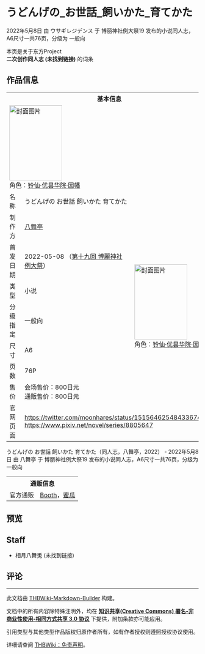 # うどんげの_お世話_飼いかた_育てかた

<!-- source html: G:\repos\THBWiki-Markdown-Builder\THBWikiMarkdown\Temp\main\4\49\ns0%3A%E3%81%86%E3%81%A9%E3%82%93%E3%81%92%E3%81%AE_%E3%81%8A%E4%B8%96%E8%A9%B1_%E9%A3%BC%E3%81%84%E3%81%8B%E3%81%9F_%E8%82%B2%E3%81%A6%E3%81%8B%E3%81%9F.html -->

2022年5月8日 由 ウサギレジデンス 于 博丽神社例大祭19 发布的小说同人志，A6尺寸一共76页，分级为 一般向

本页是关于东方Project  
 **二次创作同人志 (未找到链接)** 的词条

## 作品信息

<table><tbody><tr><th colspan="3">基本信息</th></tr><tr><td class="cover-artwork-mobile" colspan="2"><a href="./文件-うどんげの_お世話_飼いかた_育てかた封面.jpg.md" class="image" title="封面图片"><img alt="封面图片" src="https://upload.thwiki.cc/thumb/1/19/%E3%81%86%E3%81%A9%E3%82%93%E3%81%92%E3%81%AE_%E3%81%8A%E4%B8%96%E8%A9%B1_%E9%A3%BC%E3%81%84%E3%81%8B%E3%81%9F_%E8%82%B2%E3%81%A6%E3%81%8B%E3%81%9F%E5%B0%81%E9%9D%A2.jpg/138px-%E3%81%86%E3%81%A9%E3%82%93%E3%81%92%E3%81%AE_%E3%81%8A%E4%B8%96%E8%A9%B1_%E9%A3%BC%E3%81%84%E3%81%8B%E3%81%9F_%E8%82%B2%E3%81%A6%E3%81%8B%E3%81%9F%E5%B0%81%E9%9D%A2.jpg" decoding="async" loading="lazy" width="138" height="196" srcset="https://upload.thwiki.cc/thumb/1/19/%E3%81%86%E3%81%A9%E3%82%93%E3%81%92%E3%81%AE_%E3%81%8A%E4%B8%96%E8%A9%B1_%E9%A3%BC%E3%81%84%E3%81%8B%E3%81%9F_%E8%82%B2%E3%81%A6%E3%81%8B%E3%81%9F%E5%B0%81%E9%9D%A2.jpg/207px-%E3%81%86%E3%81%A9%E3%82%93%E3%81%92%E3%81%AE_%E3%81%8A%E4%B8%96%E8%A9%B1_%E9%A3%BC%E3%81%84%E3%81%8B%E3%81%9F_%E8%82%B2%E3%81%A6%E3%81%8B%E3%81%9F%E5%B0%81%E9%9D%A2.jpg 1.5x, https://upload.thwiki.cc/thumb/1/19/%E3%81%86%E3%81%A9%E3%82%93%E3%81%92%E3%81%AE_%E3%81%8A%E4%B8%96%E8%A9%B1_%E9%A3%BC%E3%81%84%E3%81%8B%E3%81%9F_%E8%82%B2%E3%81%A6%E3%81%8B%E3%81%9F%E5%B0%81%E9%9D%A2.jpg/276px-%E3%81%86%E3%81%A9%E3%82%93%E3%81%92%E3%81%AE_%E3%81%8A%E4%B8%96%E8%A9%B1_%E9%A3%BC%E3%81%84%E3%81%8B%E3%81%9F_%E8%82%B2%E3%81%A6%E3%81%8B%E3%81%9F%E5%B0%81%E9%9D%A2.jpg 2x" data-file-width="633" data-file-height="900"></a><div class="cover-char">角色：<a href="./铃仙·优昙华院·因幡.md" title="铃仙·优昙华院·因幡">铃仙·优昙华院·因幡</a></div></td>
</tr><tr><td class="label">名称</td><td colspan="2"> うどんげの お世話 飼いかた 育てかた </td></tr><tr><td class="label">制作方</td><td><a href="./八舞亭.md" title="八舞亭">八舞亭</a></td><td class="cover-artwork" rowspan="7" style="min-width:196px;"><a href="./文件-うどんげの_お世話_飼いかた_育てかた封面.jpg.md" class="image" title="封面图片"><img alt="封面图片" src="https://upload.thwiki.cc/thumb/1/19/%E3%81%86%E3%81%A9%E3%82%93%E3%81%92%E3%81%AE_%E3%81%8A%E4%B8%96%E8%A9%B1_%E9%A3%BC%E3%81%84%E3%81%8B%E3%81%9F_%E8%82%B2%E3%81%A6%E3%81%8B%E3%81%9F%E5%B0%81%E9%9D%A2.jpg/138px-%E3%81%86%E3%81%A9%E3%82%93%E3%81%92%E3%81%AE_%E3%81%8A%E4%B8%96%E8%A9%B1_%E9%A3%BC%E3%81%84%E3%81%8B%E3%81%9F_%E8%82%B2%E3%81%A6%E3%81%8B%E3%81%9F%E5%B0%81%E9%9D%A2.jpg" decoding="async" loading="lazy" width="138" height="196" srcset="https://upload.thwiki.cc/thumb/1/19/%E3%81%86%E3%81%A9%E3%82%93%E3%81%92%E3%81%AE_%E3%81%8A%E4%B8%96%E8%A9%B1_%E9%A3%BC%E3%81%84%E3%81%8B%E3%81%9F_%E8%82%B2%E3%81%A6%E3%81%8B%E3%81%9F%E5%B0%81%E9%9D%A2.jpg/207px-%E3%81%86%E3%81%A9%E3%82%93%E3%81%92%E3%81%AE_%E3%81%8A%E4%B8%96%E8%A9%B1_%E9%A3%BC%E3%81%84%E3%81%8B%E3%81%9F_%E8%82%B2%E3%81%A6%E3%81%8B%E3%81%9F%E5%B0%81%E9%9D%A2.jpg 1.5x, https://upload.thwiki.cc/thumb/1/19/%E3%81%86%E3%81%A9%E3%82%93%E3%81%92%E3%81%AE_%E3%81%8A%E4%B8%96%E8%A9%B1_%E9%A3%BC%E3%81%84%E3%81%8B%E3%81%9F_%E8%82%B2%E3%81%A6%E3%81%8B%E3%81%9F%E5%B0%81%E9%9D%A2.jpg/276px-%E3%81%86%E3%81%A9%E3%82%93%E3%81%92%E3%81%AE_%E3%81%8A%E4%B8%96%E8%A9%B1_%E9%A3%BC%E3%81%84%E3%81%8B%E3%81%9F_%E8%82%B2%E3%81%A6%E3%81%8B%E3%81%9F%E5%B0%81%E9%9D%A2.jpg 2x" data-file-width="633" data-file-height="900"></a><div class="cover-char">角色：<a href="./铃仙·优昙华院·因幡.md" title="铃仙·优昙华院·因幡">铃仙·优昙华院·因幡</a></div></td>
</tr><tr><td class="label">首发日期</td><td>2022-05-08&#160;（<a href="/展会作品列表?e=%E5%8D%9A%E4%B8%BD%E7%A5%9E%E7%A4%BE%E4%BE%8B%E5%A4%A7%E7%A5%AD%2319">第十九回 博麗神社例大祭</a>）</td></tr><tr><td class="label">类型</td><td>小说</td></tr><tr><td class="label">分级指定</td><td>一般向</td></tr><tr><td class="label">尺寸</td><td>A6</td></tr><tr><td class="label">页数</td><td>76P</td></tr><tr><td class="label">售价</td><td>会场售价：800日元<br>通贩售价：800日元</td></tr>
<tr><td class="label">官网页面</td><td colspan="2"><a rel="nofollow" class="external free" href="https://twitter.com/moonhares/status/1515646254843367429">https://twitter.com/moonhares/status/1515646254843367429</a><br><a rel="nofollow" class="external free" href="https://www.pixiv.net/novel/series/8805647">https://www.pixiv.net/novel/series/8805647</a></td></tr></tbody></table>

うどんげの お世話 飼いかた 育てかた（同人志，八舞亭，2022） - 2022年5月8日 由 八舞亭 于 博丽神社例大祭19 发布的小说同人志，A6尺寸一共76页，分级为 一般向

<table><tbody><tr><th colspan="3">通贩信息</th></tr><tr><td class="label">官方通贩</td><td colspan="2"><a rel="nofollow" class="external text" href="https://yamaitei.booth.pm/items/3853402">Booth</a>，<a rel="nofollow" class="external text" href="https://www.melonbooks.co.jp/detail/detail.php?product_id=1465459">蜜瓜</a></td></tr></tbody></table>



## 预览

## Staff
- 相月八舞兎 (未找到链接)


## 评论




---

此文档由 [THBWiki-Markdown-Builder](https://github.com/Delsin-Yu/THBWiki-Markdown-Builder) 构建。

文档中的所有内容除特殊注明外，均在 [**知识共享(Creative Commons) 署名-非商业性使用-相同方式共享 3.0 协议**](https://creativecommons.org/licenses/by-sa/3.0/deed.zh-hans) 下提供，附加条款亦可能应用。

引用类型与其他类型作品版权归原作者所有，如有作者授权则遵照授权协议使用。

详细请查阅 [THBWiki：免责声明](https://thbwiki.cc/THBWiki:%E5%85%8D%E8%B4%A3%E5%A3%B0%E6%98%8E)。

